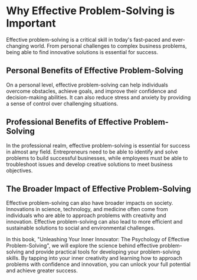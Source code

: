 Why Effective Problem-Solving is Important
========================================================

Effective problem-solving is a critical skill in today's fast-paced and ever-changing world. From personal challenges to complex business problems, being able to find innovative solutions is essential for success.

Personal Benefits of Effective Problem-Solving
----------------------------------------------

On a personal level, effective problem-solving can help individuals overcome obstacles, achieve goals, and improve their confidence and decision-making abilities. It can also reduce stress and anxiety by providing a sense of control over challenging situations.

Professional Benefits of Effective Problem-Solving
--------------------------------------------------

In the professional realm, effective problem-solving is essential for success in almost any field. Entrepreneurs need to be able to identify and solve problems to build successful businesses, while employees must be able to troubleshoot issues and develop creative solutions to meet business objectives.

The Broader Impact of Effective Problem-Solving
-----------------------------------------------

Effective problem-solving can also have broader impacts on society. Innovations in science, technology, and medicine often come from individuals who are able to approach problems with creativity and innovation. Effective problem-solving can also lead to more efficient and sustainable solutions to social and environmental challenges.

In this book, "Unleashing Your Inner Innovator: The Psychology of Effective Problem-Solving", we will explore the science behind effective problem-solving and provide practical tools for developing your problem-solving skills. By tapping into your inner creativity and learning how to approach problems with confidence and innovation, you can unlock your full potential and achieve greater success.
